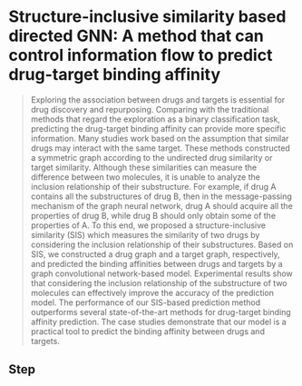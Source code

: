 # Structure-inclusive similarity based directed GNN: A method that can control information flow to predict drug-target binding affinity

> Exploring the association between drugs and targets is essential for drug discovery and repurposing. Comparing with the traditional methods that regard the exploration as a binary classification task, predicting the drug-target binding affinity can provide more specific information. Many studies work based on the assumption that similar drugs may interact with the same target. These methods constructed a symmetric graph according to the undirected drug similarity or target similarity. Although these similarities can measure the difference between two molecules, it is unable to analyze the inclusion relationship of their substructure. For example, if drug A contains all the substructures of drug B, then in the message-passing mechanism of the graph neural network, drug A should acquire all the properties of drug B, while drug B should only obtain some of the properties of A. To this end, we proposed a structure-inclusive similarity (SIS) which measures the similarity of two drugs by considering the inclusion relationship of their substructures. Based on SIS, we constructed a drug graph and a target graph, respectively, and predicted the binding affinities between drugs and targets by a graph convolutional network-based model. Experimental results show that considering the inclusion relationship of the substructure of two molecules can effectively improve the accuracy of the prediction model. The performance of our SIS-based prediction method outperforms several state-of-the-art methods for drug-target binding affinity prediction. The case studies demonstrate that our model is a practical tool to predict the binding affinity between drugs and targets.

## Step

